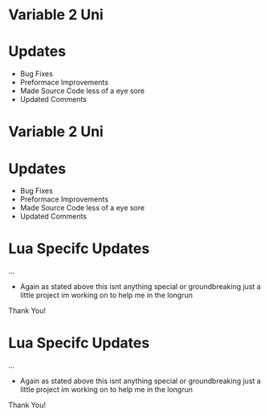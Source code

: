 # Variable 2 Uni

# Updates

- Bug Fixes
- Preformace Improvements 
- Made Source Code less of a eye sore
- Updated Comments  
# Variable 2 Uni

# Updates

- Bug Fixes
- Preformace Improvements 
- Made Source Code less of a eye sore
- Updated Comments  

# Lua Specifc Updates 
…

- Again as stated above this isnt anything special or groundbreaking just a little project im working on to help me in the longrun

Thank You!
# Lua Specifc Updates 
…

- Again as stated above this isnt anything special or groundbreaking just a little project im working on to help me in the longrun

Thank You!